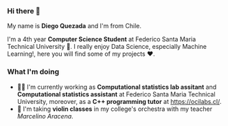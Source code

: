 ### Hi there 👋

My name is **Diego Quezada** and I'm from Chile.

I'm a 4th year **Computer Science Student** at Federico Santa Maria Technical University 🏰. I really enjoy Data Science, especially Machine Learning!, here you will find some of my projects ❤️.

### What I'm doing
- 👨‍🏫 I'm currently working as **Computational statistics lab assitant** and **Computational statistics assistant** at Federico Santa Maria Technical University,  moreover, as a **C++ programming tutor** at https://ocilabs.cl/.
- 🎻 I'm taking **violin classes** in my college's orchestra with my teacher *Marcelino Aracena*.
